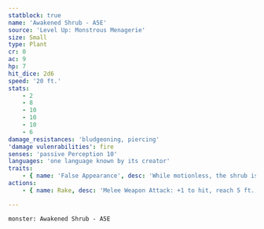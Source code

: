 ```yaml
---
statblock: true
name: 'Awakened Shrub - A5E'
source: 'Level Up: Monstrous Menagerie'
size: Small
type: Plant
cr: 0
ac: 9
hp: 7
hit_dice: 2d6
speed: '20 ft.'
stats:
    - 2
    - 8
    - 10
    - 10
    - 10
    - 6
damage_resistances: 'bludgeoning, piercing'
'damage vulenrabilities': fire
senses: 'passive Perception 10'
languages: 'one language known by its creator'
traits:
    - { name: 'False Appearance', desc: 'While motionless, the shrub is indistinguishable from a normal shrub.' }
actions:
    - { name: Rake, desc: 'Melee Weapon Attack: +1 to hit, reach 5 ft., one target. Hit: 1 slashing damage.' }

---
```

```statblock
monster: Awakened Shrub - A5E
```
